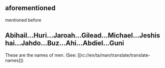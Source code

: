 ## aforementioned ##

mentioned before

## Abihail...Huri...Jaroah...Gilead...Michael...Jeshishai...Jahdo...Buz...Ahi...Abdiel...Guni ##

These are the names of men. (See: [[rc://en/ta/man/translate/translate-names]])